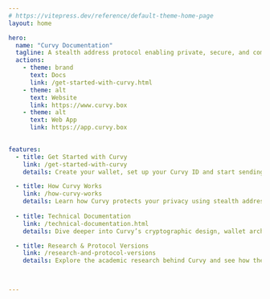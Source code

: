 ```yaml
---
# https://vitepress.dev/reference/default-theme-home-page
layout: home

hero:
  name: "Curvy Documentation"
  tagline: A stealth address protocol enabling private, secure, and compliant on-chain transactions.
  actions:
    - theme: brand
      text: Docs 
      link: /get-started-with-curvy.html
    - theme: alt
      text: Website 
      link: https://www.curvy.box
    - theme: alt
      text: Web App
      link: https://app.curvy.box
  

features:
  - title: Get Started with Curvy
    link: /get-started-with-curvy
    details: Create your wallet, set up your Curvy ID and start sending and receiving funds privately.

  - title: How Curvy Works
    link: /how-curvy-works
    details: Learn how Curvy protects your privacy using stealth addresses, view tags, and best practices.
    
  - title: Technical Documentation
    link: /technical-documentation.html
    details: Dive deeper into Curvy’s cryptographic design, wallet architecture, and stealth transaction mechanics.

  - title: Research & Protocol Versions
    link: /research-and-protocol-versions 
    details: Explore the academic research behind Curvy and see how the protocol is evolving.


 
---
```


